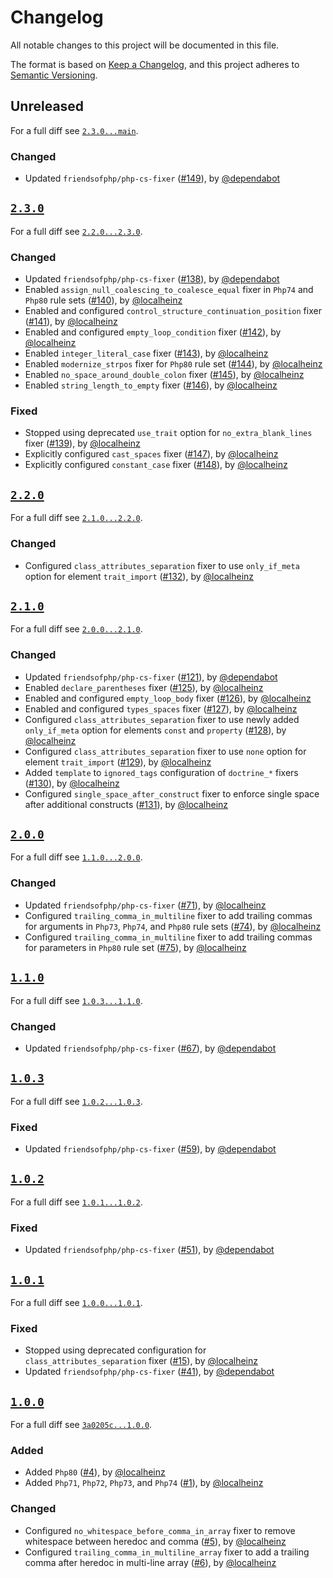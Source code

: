 # Changelog

All notable changes to this project will be documented in this file.

The format is based on [Keep a Changelog](https://keepachangelog.com/en/1.0.0/), and this project adheres to [Semantic Versioning](https://semver.org/spec/v2.0.0.html).

## Unreleased

For a full diff see [`2.3.0...main`][2.3.0...main].

### Changed

* Updated `friendsofphp/php-cs-fixer` ([#149]), by [@dependabot]

## [`2.3.0`][2.3.0]

For a full diff see [`2.2.0...2.3.0`][2.2.0...2.3.0].

### Changed

* Updated `friendsofphp/php-cs-fixer` ([#138]), by [@dependabot]
* Enabled `assign_null_coalescing_to_coalesce_equal` fixer in `Php74` and `Php80` rule sets ([#140]), by [@localheinz]
* Enabled and configured `control_structure_continuation_position` fixer ([#141]), by [@localheinz]
* Enabled and configured `empty_loop_condition` fixer ([#142]), by [@localheinz]
* Enabled `integer_literal_case` fixer ([#143]), by [@localheinz]
* Enabled `modernize_strpos` fixer for `Php80` rule set ([#144]), by [@localheinz]
* Enabled `no_space_around_double_colon` fixer ([#145]), by [@localheinz]
* Enabled `string_length_to_empty` fixer ([#146]), by [@localheinz]

### Fixed

* Stopped using deprecated `use_trait` option for `no_extra_blank_lines` fixer ([#139]), by [@localheinz]
* Explicitly configured `cast_spaces` fixer ([#147]), by [@localheinz]
* Explicitly configured `constant_case` fixer ([#148]), by [@localheinz]

## [`2.2.0`][2.2.0]

For a full diff see [`2.1.0...2.2.0`][2.1.0...2.2.0].

### Changed

* Configured `class_attributes_separation` fixer to use `only_if_meta` option for element `trait_import` ([#132]), by [@localheinz]

## [`2.1.0`][2.1.0]

For a full diff see [`2.0.0...2.1.0`][2.0.0...2.1.0].

### Changed

* Updated `friendsofphp/php-cs-fixer` ([#121]), by [@dependabot]
* Enabled `declare_parentheses` fixer ([#125]), by [@localheinz]
* Enabled and configured `empty_loop_body` fixer ([#126]), by [@localheinz]
* Enabled and configured `types_spaces` fixer ([#127]), by [@localheinz]
* Configured `class_attributes_separation` fixer to use newly added `only_if_meta` option for elements `const` and `property` ([#128]), by [@localheinz]
* Configured `class_attributes_separation` fixer to use `none` option for element `trait_import` ([#129]), by [@localheinz]
* Added `template` to `ignored_tags` configuration of `doctrine_*` fixers ([#130]), by [@localheinz]
* Configured `single_space_after_construct` fixer to enforce single space after additional constructs ([#131]), by [@localheinz]

## [`2.0.0`][2.0.0]

For a full diff see [`1.1.0...2.0.0`][1.1.0...2.0.0].

### Changed

* Updated `friendsofphp/php-cs-fixer` ([#71]), by [@localheinz]
* Configured `trailing_comma_in_multiline` fixer to add trailing commas for arguments in `Php73`, `Php74`, and `Php80` rule sets ([#74]), by [@localheinz]
* Configured `trailing_comma_in_multiline` fixer to add trailing commas for parameters in `Php80` rule set ([#75]), by [@localheinz]

## [`1.1.0`][1.1.0]

For a full diff see [`1.0.3...1.1.0`][1.0.3...1.1.0].

### Changed

* Updated `friendsofphp/php-cs-fixer` ([#67]), by [@dependabot]

## [`1.0.3`][1.0.3]

For a full diff see [`1.0.2...1.0.3`][1.0.2...1.0.3].

### Fixed

* Updated `friendsofphp/php-cs-fixer` ([#59]), by [@dependabot]

## [`1.0.2`][1.0.2]

For a full diff see [`1.0.1...1.0.2`][1.0.1...1.0.2].

### Fixed

* Updated `friendsofphp/php-cs-fixer` ([#51]), by [@dependabot]

## [`1.0.1`][1.0.1]

For a full diff see [`1.0.0...1.0.1`][1.0.0...1.0.1].

### Fixed

* Stopped using deprecated configuration for `class_attributes_separation` fixer ([#15]), by [@localheinz]
* Updated `friendsofphp/php-cs-fixer` ([#41]), by [@dependabot]

## [`1.0.0`][1.0.0]

For a full diff see [`3a0205c...1.0.0`][3a0205c...1.0.0].

### Added

* Added `Php80` ([#4]), by [@localheinz]
* Added `Php71`, `Php72`, `Php73`, and `Php74` ([#1]), by [@localheinz]

### Changed

* Configured `no_whitespace_before_comma_in_array` fixer to remove whitespace between heredoc and comma ([#5]), by [@localheinz]
* Configured `trailing_comma_in_multiline_array` fixer to add a trailing comma after heredoc in multi-line array ([#6]), by [@localheinz]

[1.0.0]: https://github.com/hks-systeme/php-cs-fixer-config/releases/tag/1.0.0
[1.0.1]: https://github.com/hks-systeme/php-cs-fixer-config/releases/tag/1.0.1
[1.0.2]: https://github.com/hks-systeme/php-cs-fixer-config/releases/tag/1.0.2
[1.0.3]: https://github.com/hks-systeme/php-cs-fixer-config/releases/tag/1.0.3
[1.1.0]: https://github.com/hks-systeme/php-cs-fixer-config/releases/tag/1.1.0
[2.0.0]: https://github.com/hks-systeme/php-cs-fixer-config/releases/tag/2.0.0
[2.1.0]: https://github.com/hks-systeme/php-cs-fixer-config/releases/tag/2.1.0
[2.2.0]: https://github.com/hks-systeme/php-cs-fixer-config/releases/tag/2.2.0
[2.3.0]: https://github.com/hks-systeme/php-cs-fixer-config/releases/tag/2.3.0

[3a0205c...1.0.0]: https://github.com/hks-systeme/php-cs-fixer-config/compare/3a0205c...1.0.0
[1.0.0...1.0.1]: https://github.com/hks-systeme/php-cs-fixer-config/compare/1.0.0...1.0.1
[1.0.1...1.0.2]: https://github.com/hks-systeme/php-cs-fixer-config/compare/1.0.1...1.0.2
[1.0.2...1.0.3]: https://github.com/hks-systeme/php-cs-fixer-config/compare/1.0.2...1.0.3
[1.0.3...1.1.0]: https://github.com/hks-systeme/php-cs-fixer-config/compare/1.0.3...1.1.0
[1.1.0...2.0.0]: https://github.com/hks-systeme/php-cs-fixer-config/compare/1.1.0...2.0.0
[2.0.0...2.1.0]: https://github.com/hks-systeme/php-cs-fixer-config/compare/2.0.0...2.1.0
[2.1.0...2.2.0]: https://github.com/hks-systeme/php-cs-fixer-config/compare/2.1.0...2.2.0
[2.2.0...2.3.0]: https://github.com/hks-systeme/php-cs-fixer-config/compare/2.2.0...2.3.0
[2.3.0...main]: https://github.com/hks-systeme/php-cs-fixer-config/compare/2.3.0...main

[#1]: https://github.com/hks-systeme/php-cs-fixer-config/pull/1
[#4]: https://github.com/hks-systeme/php-cs-fixer-config/pull/4
[#5]: https://github.com/hks-systeme/php-cs-fixer-config/pull/5
[#6]: https://github.com/hks-systeme/php-cs-fixer-config/pull/6
[#15]: https://github.com/hks-systeme/php-cs-fixer-config/pull/15
[#41]: https://github.com/hks-systeme/php-cs-fixer-config/pull/41
[#51]: https://github.com/hks-systeme/php-cs-fixer-config/pull/51
[#59]: https://github.com/hks-systeme/php-cs-fixer-config/pull/59
[#67]: https://github.com/hks-systeme/php-cs-fixer-config/pull/67
[#71]: https://github.com/hks-systeme/php-cs-fixer-config/pull/71
[#74]: https://github.com/hks-systeme/php-cs-fixer-config/pull/74
[#75]: https://github.com/hks-systeme/php-cs-fixer-config/pull/75
[#121]: https://github.com/hks-systeme/php-cs-fixer-config/pull/121
[#125]: https://github.com/hks-systeme/php-cs-fixer-config/pull/125
[#126]: https://github.com/hks-systeme/php-cs-fixer-config/pull/126
[#127]: https://github.com/hks-systeme/php-cs-fixer-config/pull/127
[#128]: https://github.com/hks-systeme/php-cs-fixer-config/pull/128
[#129]: https://github.com/hks-systeme/php-cs-fixer-config/pull/129
[#130]: https://github.com/hks-systeme/php-cs-fixer-config/pull/130
[#131]: https://github.com/hks-systeme/php-cs-fixer-config/pull/131
[#132]: https://github.com/hks-systeme/php-cs-fixer-config/pull/132
[#138]: https://github.com/hks-systeme/php-cs-fixer-config/pull/138
[#139]: https://github.com/hks-systeme/php-cs-fixer-config/pull/139
[#140]: https://github.com/hks-systeme/php-cs-fixer-config/pull/140
[#141]: https://github.com/hks-systeme/php-cs-fixer-config/pull/141
[#142]: https://github.com/hks-systeme/php-cs-fixer-config/pull/142
[#143]: https://github.com/hks-systeme/php-cs-fixer-config/pull/143
[#144]: https://github.com/hks-systeme/php-cs-fixer-config/pull/144
[#145]: https://github.com/hks-systeme/php-cs-fixer-config/pull/145
[#146]: https://github.com/hks-systeme/php-cs-fixer-config/pull/146
[#147]: https://github.com/hks-systeme/php-cs-fixer-config/pull/147
[#148]: https://github.com/hks-systeme/php-cs-fixer-config/pull/148
[#149]: https://github.com/hks-systeme/php-cs-fixer-config/pull/149

[@dependabot]: https://github.com/apps/dependabot
[@localheinz]: https://github.com/localheinz
